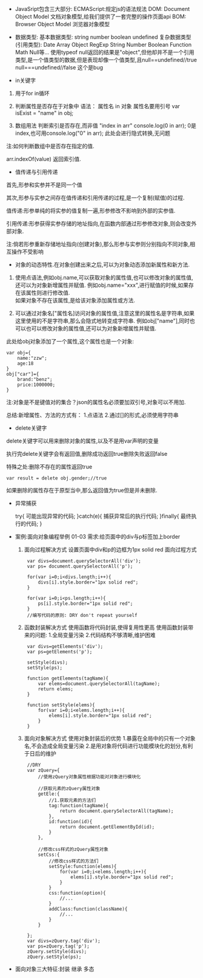* JavaSript包含三大部分:
ECMAScript:规定js的语法规法
DOM: Document Object Model 文档对象模型,给我们提供了一套完整的操作页面api
BOM: Browser Object Model 浏览器对象模型

* 数据类型:
基本数据类型: string number boolean undefined
复杂数据类型(引用类型): Date Array Object RegExp String Number Boolean Function Math Null等...
使用typeof null返回的结果是"object",但他却并不是一个引用类型,是一个值类型的数据,但是表现却像一个值类型,且null==undefined//true null===undefined//false
这个是bug

* in关键字
1. 用于for in循环

2. 判断属性是否存在于对象中 
语法： 属性名 in 对象
属性名要用引号
var isExist = "name" in obj;

3. 数组用法 判断索引是否存在,而非值 "index in arr"
console.log(0 in arr);
0是index,也可用console.log("0" in arr);
此处会进行隐式转换,无问题

注:如何判断数组中是否存在指定的值.

arr.indexOf(value) 返回索引值.

* 值传递与引用传递  

首先,形参和实参并不是同一个值 

其次,形参与实参之间存在值传递和引用传递的过程,是一个复制(赋值)的过程. 

值传递:形参单纯的将实参的值复制一遍,形参修改不影响到外部的实参值. 

引用传递:形参获得实参存储的地址指向,在函数内部通过形参修改对象,则会改变外部对象. 

注:倘若形参重新存储地址指向(创建对象),那么形参与实参则分别指向不同对象,相互操作不受影响

* 对象的动态特性.在对象创建出来之后,可以为对象动态添加新属性和新方法.  

1. 使用点语法,例如obj.name,可以获取对象的属性值,也可以修改对象的属性值,还可以为对象新增属性并赋值.  例如obj.name="xxx",进行赋值的时候,如果存在该属性则进行修改值.  
如果对象不存在该属性,是给该对象添加属性或方法.

2. 可以通过对象名["属性名]访问对象的属性值,注意这里的属性名是字符串,如果这里使用的不是字符串,那么会隐式地转变成字符串.
例如obj["name"],同时也可以也可以修改对象的属性值,还可以为对象新增属性并赋值.

此处给obj对象添加了一个属性,这个属性也是一个对象:

	var obj={
		name:"zzw";
		age:18
	}
	obj["car"]={
		brand:"benz";
		price:1000000;
	}

注:对象是不是键值对的集合？json的属性名必须要加双引号,对象可以不用加.

总结:新增属性、方法的方式有：
1.点语法
2.通过[]的形式,必须使用字符串

* delete关键字

delete关键字可以用来删除对象的属性,以及不是用var声明的变量  

执行完delete关键字会有返回值,删除成功返回true删除失败返回false  

特殊之处:删除不存在的属性返回true  

	var result = delete obj.gender;//true  

如果删除的属性存在于原型当中,那么返回值为true但是并未删除.

* 异常捕获

	try{
	    可能出现异常的代码;
	}catch(e){
	    捕获异常后的执行代码;
	}finally{
	    最终执行的代码;
	}

+ 案例:面向对象编程举例 01-03
需求:给页面中的div与p标签加上border
	
	1. 面向过程解决方式
	设置页面中div和p的边框为1px solid red
    面向过程方式

			var divs=document.querySelectorAll('div');
			var ps= document.querySelectorAll('p');

			for(var i=0;i<divs.length;i++){
				divs[i].style.border="1px solid red";
			}

			for(var i=0;i<ps.length;i++){
				ps[i].style.border="1px solid red";
			}
			//编写代码的原则: DRY don't repeat yourself

	2. 函数封装解决方式
	使用函数将代码封装,使得复用性更高
	使用函数封装带来的问题:
	1.全局变量污染
	2.代码结构不够清晰,维护困难

			var divs=getElements('div');
			var ps=getElements('p');

			setStyle(divs);
			setStyle(ps);

			function getElements(tagName){
				var elems=document.querySelectorAll(tagName);
				return elems;
			}

			function setStyle(elems){
				for(var i=0;i<elems.length;i++){
					elems[i].style.border="1px solid red";
				}
		    }

	3. 面向对象解决方式
	使用对象封装后的优势
    1.暴露在全局中的只有一个对象名,不会造成全局变量污染
	2.是用对象将代码进行功能模块化的划分,有利于日后的维护


			//DRY
		    var zQuery={
		    	//使用zQuery对象属性根据功能对对象进行模块化

		    	//获取元素的zQuery属性对象
		    	getEle:{
		    		//1.获取元素的方法们
		    		tag:function(tagName){
					    return document.querySelectorAll(tagName);
				    },
					id:function(id){
						return document.getElementById(id);
					}
		     	},

		     	//修改css样式的zQuery属性对象
		     	setCss:{
		     		//修改css样式的方法们
		     		setStyle:function(elems){
						for(var i=0;i<elems.length;i++){
							elems[i].style.border="1px solid red";
						}
			        }
			        css:function(option){
			        	//...
			        }
			        addClass:function(className){
			        	//...
			        }
			    }
				
		    };
			var divs=zQuery.tag('div');
			var ps=zQuery.tag('p');
			zQuery.setStyle(divs);
			zQuery.setStyle(ps);


* 面向对象三大特征:封装 继承 多态

		 

